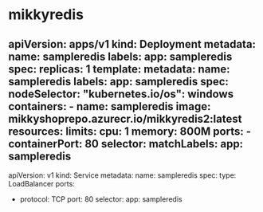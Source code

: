 # mikkyredis

apiVersion: apps/v1
kind: Deployment
metadata:
  name: sampleredis
  labels:
    app: sampleredis
spec:
  replicas: 1
  template:
    metadata:
      name: sampleredis
      labels:
        app: sampleredis
    spec:
      nodeSelector:
        "kubernetes.io/os": windows
      containers:
      - name: sampleredis
        image: mikkyshoprepo.azurecr.io/mikkyredis2:latest
        resources:
          limits:
            cpu: 1
            memory: 800M
        ports:
          - containerPort: 80
  selector:
    matchLabels:
      app: sampleredis
---
apiVersion: v1
kind: Service
metadata:
  name: sampleredis
spec:
  type: LoadBalancer
  ports:
  - protocol: TCP
    port: 80
  selector:
    app: sampleredis
